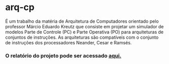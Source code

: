 # arq-cp
É um trabalho da matéria de Arquitetura de Computadores orientado pelo professor Márcio Eduardo Kreutz que consiste em projetar um simulador de modelos Parte de Controle (PC) e Parte Operativa (PO) para arquiteturas de conjuntos de instruções. As arquiteturas são compatíveis com o conjunto de instruções dos processadores Neander, Cesar e Ramsés.


### O relatório do projeto pode ser acessado <a href="https://docs.google.com/document/d/1GN5y_fh1M9KTwxSecDsW2NrL8zrxTzQexTYy7AZ6ack/edit?usp=sharing">aqui.</a>
